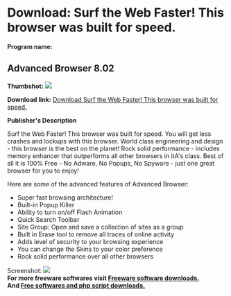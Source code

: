 # Download: Surf the Web Faster! This browser was built for speed.

**Program name:**

## Advanced Browser 8.02

  
**Thumbshot:** ![](http://www.freewarefiles.com/screenshot/advbrowser_md.gif)   
  
**Download link:** [Download Surf the Web Faster! This browser was built for speed.](http://freesoftwares.boysofts.com/Advanced-Browser_program_14186.html)  
  


**Publisher's Description**  
  


Surf the Web Faster! This browser was built for speed. You will get less crashes and lockups with this browser. World class engineering and design - this browser is the best on the planet! Rock solid performance - includes memory enhancer that outperforms all other browsers in itA's class. Best of all it is 100% Free - No Adware, No Popups, No Spyware - just one great browser for you to enjoy! 

Here are some of the advanced features of Advanced Browser:

  * Super fast browsing architecture! 
  * Built-in Popup Killer 
  * Ability to turn on/off Flash Animation 
  * Quick Search Toolbar 
  * Site Group: Open and save a collection of sites as a group 
  * Built in Erase tool to remove all traces of online activity 
  * Adds level of security to your browsing experience 
  * You can change the Skins to your color preference 
  * Rock solid performance over all other browsers 

  
  
Screenshot: ![](http://www.freewarefiles.com/screenshot/advbrowser.gif)   
**For more freeware softwares visit [Freeware software downloads.](http://freesoftwares.boysofts.com/)**   
**And [Free softwares and php script downloads.](http://www.boysofts.com/)**
